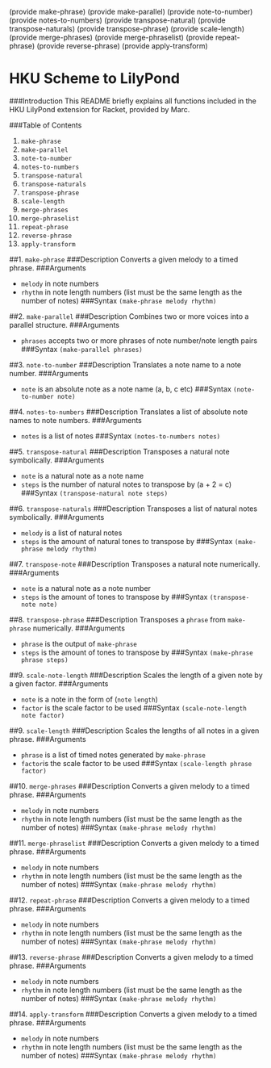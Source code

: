 (provide make-phrase)
(provide make-parallel)
(provide note-to-number)
(provide notes-to-numbers)
(provide transpose-natural)
(provide transpose-naturals)
(provide transpose-phrase)
(provide scale-length)
(provide merge-phrases)
(provide merge-phraselist)
(provide repeat-phrase)
(provide reverse-phrase)
(provide apply-transform)

# HKU Scheme to LilyPond

###Introduction
This README briefly explains all functions included in the HKU LilyPond extension for Racket, provided by Marc.

###Table of Contents
1. `make-phrase`
1. `make-parallel`
1. `note-to-number`
1. `notes-to-numbers`
1. `transpose-natural`
1. `transpose-naturals`
1. `transpose-phrase`
1. `scale-length`
1. `merge-phrases`
1. `merge-phraselist`
1. `repeat-phrase`
1. `reverse-phrase`
1. `apply-transform`

##1. `make-phrase`
###Description
Converts a given melody to a timed phrase.
###Arguments
- `melody` in note numbers
- `rhythm` in note length numbers (list must be the same length as the number of notes)
###Syntax
`(make-phrase melody rhythm)`

##2. `make-parallel`
###Description
Combines two or more voices into a parallel structure.
###Arguments
- `phrases` accepts two or more phrases of note number/note length pairs
###Syntax
`(make-parallel phrases)`

##3. `note-to-number`
###Description
Translates a note name to a note number.
###Arguments
- `note` is an absolute note as a note name (a, b, c etc)
###Syntax
`(note-to-number note)`

##4. `notes-to-numbers`
###Description
Translates a list of absolute note names to note numbers.
###Arguments
- `notes` is a list of notes
###Syntax
`(notes-to-numbers notes)`

##5. `transpose-natural`
###Description
Transposes a natural note symbolically.
###Arguments
- `note` is a natural note as a note name
- `steps` is the number of natural notes to transpose by (a + 2 = c)
###Syntax
`(transpose-natural note steps)`

##6. `transpose-naturals`
###Description
Transposes a list of natural notes symbolically.
###Arguments
- `melody` is a list of natural notes
- `steps` is the amount of natural tones to transpose by
###Syntax
`(make-phrase melody rhythm)`

##7. `transpose-note`
###Description
Transposes a natural note numerically.
###Arguments
- `note` is a natural note as a note number
- `steps` is the amount of tones to transpose by
###Syntax
`(transpose-note note)`

##8. `transpose-phrase`
###Description
Transposes a `phrase` from `make-phrase` numerically.
###Arguments
- `phrase` is the output of `make-phrase`
- `steps` is the amount of tones to transpose by
###Syntax
`(make-phrase phrase steps)`

##9. `scale-note-length`
###Description
Scales the length of a given note by a given factor.
###Arguments
- `note` is a note in the form of (`note` `length`)
- `factor` is the scale factor to be used
###Syntax
`(scale-note-length note factor)`

##9. `scale-length`
###Description
Scales the lengths of all notes in a given phrase.
###Arguments
- `phrase` is a list of timed notes generated by `make-phrase`
- `factor`is the scale factor to be used
###Syntax
`(scale-length phrase factor)`

##10. `merge-phrases`
###Description
Converts a given melody to a timed phrase.
###Arguments
- `melody` in note numbers
- `rhythm` in note length numbers (list must be the same length as the number of notes)
###Syntax
`(make-phrase melody rhythm)`

##11. `merge-phraselist`
###Description
Converts a given melody to a timed phrase.
###Arguments
- `melody` in note numbers
- `rhythm` in note length numbers (list must be the same length as the number of notes)
###Syntax
`(make-phrase melody rhythm)`

##12. `repeat-phrase`
###Description
Converts a given melody to a timed phrase.
###Arguments
- `melody` in note numbers
- `rhythm` in note length numbers (list must be the same length as the number of notes)
###Syntax
`(make-phrase melody rhythm)`

##13. `reverse-phrase`
###Description
Converts a given melody to a timed phrase.
###Arguments
- `melody` in note numbers
- `rhythm` in note length numbers (list must be the same length as the number of notes)
###Syntax
`(make-phrase melody rhythm)`

##14. `apply-transform`
###Description
Converts a given melody to a timed phrase.
###Arguments
- `melody` in note numbers
- `rhythm` in note length numbers (list must be the same length as the number of notes)
###Syntax
`(make-phrase melody rhythm)`